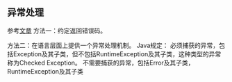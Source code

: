 ## 异常处理
参考[文章](https://how2j.cn/k/exception/exception-tutorial/332.html)
方法一：约定返回错误码。

方法二：在语言层面上提供一个异常处理机制。
Java规定：
必须捕获的异常，包括Exception及其子类，但不包括RuntimeException及其子类，这种类型的异常称为Checked Exception。
不需要捕获的异常，包括Error及其子类，RuntimeException及其子类

